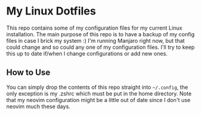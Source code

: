 # My Linux Dotfiles
This repo contains some of my configuration files for my current
Linux installation. The main purpose of this repo is to have a backup of my config files in case I brick my system :) I'm running Manjaro right now, but that could change and so could any one of my configuration files. I'll try to keep this up to date if/when I change configurations or add new ones.

## How to Use
You can simply drop the contents of this repo straight into `~/.config`, the only exception is my .zshrc which must be put in the home directory. Note that my neovim configuration might be a little out of date since I don't use neovim much these days.
